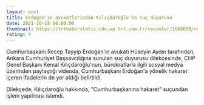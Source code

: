 ```yaml
--- 
layout: post
title: Erdoğan'ın avukatlarından Kılıçdaroğlu'na suç duyurusu
date: 2021-10-18 00:00:00
thumbnail: https://trthaberstatic.cdn.wp.trt.com.tr/resimler/1668000/recep-tayyip-erdogan-aa-1668909.jpg
rating: 4
---
```

<p>
	Cumhurbaşkanı Recep Tayyip Erdoğan'ın avukatı Hüseyin Aydın tarafından, Ankara Cumhuriyet Başsavcılığına sunulan suç duyurusu dilekçesinde, CHP Genel Başkanı Kemal Kılıçdaroğlu'nun, bürokratlarla ilgili sosyal medya üzerinden paylaştığı videoda, Cumhurbaşkanı Erdoğan'a yönelik hakaret içeren ifadelerin de yer aldığı belirtildi.</p>
<p>
	Dilekçede, Kılıçdaroğlu hakkında, "Cumhurbaşkanına hakaret" suçundan işlem yapılması istendi.</p>
